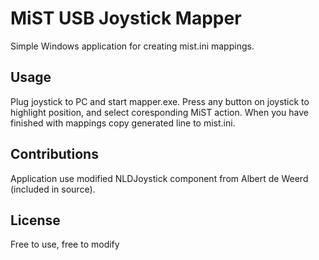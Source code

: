 # MiST USB Joystick Mapper
Simple Windows application for creating mist.ini mappings.

Usage
---
Plug joystick to PC and start mapper.exe. Press any button on joystick to highlight position, and select coresponding MiST action. When you have finished with mappings copy generated line to mist.ini.

Contributions
---
Application use modified NLDJoystick component from Albert de Weerd (included in source).

License
---
Free to use, free to modify 